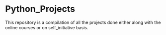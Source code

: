 # Python_Projects

This repository is a compilation of all the projects done either along with the online courses or on self_initiative basis. 
